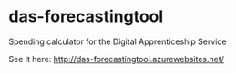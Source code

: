 # das-forecastingtool
Spending calculator for the Digital Apprenticeship Service

See it here: http://das-forecastingtool.azurewebsites.net/
